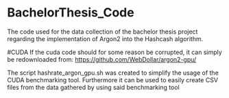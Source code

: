 # BachelorThesis_Code
The code used for the data collection of the bachelor thesis project regarding the implementation of Argon2 into the Hashcash algorithm.

#CUDA
If the cuda code should for some reason be corrupted, it can simply be redownloaded from: https://github.com/WebDollar/argon2-gpu/

The script hashrate_argon_gpu.sh was created to simplify the usage of the CUDA benchmarking tool. Furthermore it can be used to easily create CSV files from the data gathered by using said benchmarking tool 
